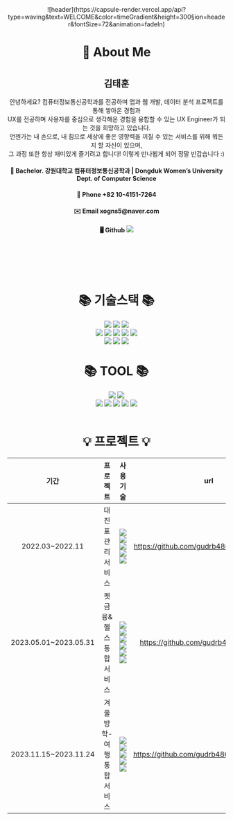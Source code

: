 <div align=center>
![header](https://capsule-render.vercel.app/api?type=waving&text=WELCOME&color=timeGradient&height=300&section=header&fontSize=72&animation=fadeIn)

<h1 align="center">📄 About Me<h1>
<p align="center">
  <h2 align="center">김태훈</h2>

  <p align="center">안녕하세요? 컴퓨터정보통신공학과를 전공하며 앱과 웹 개발, 데이터 분석 프로젝트를 통해 쌓아온 경험과<br>
  UX를 전공하며 사용자를 중심으로 생각해온 경험을 융합할 수 있는 UX Engineer가 되는 것을 희망하고 있습니다.<br>
  언젠가는 내 손으로, 내 힘으로 세상에 좋은 영향력을 끼칠 수 있는 서비스를 위해 뭐든지 할 자신이 있으며,<br>
  그 과정 또한 항상 재미있게 즐기려고 합니다! 이렇게 만나뵙게 되어 정말 반갑습니다 :) </p>


<h4 align="center">📕 Bachelor. 강원대학교 컴퓨터정보통신공학과 | Dongduk Women’s University Dept. of Computer Science</h4>

<h4 align="center"> 📱 Phone  +82 10-4151-7264</h4>

<h4 align="center"> ✉️ Email  xogns5@naver.com</h4>

<h4 align="center"> 🖥 Github 
  <a href="https://github.com/taehuun"><img src="https://hits.seeyoufarm.com/api/count/incr/badge.svg?url=https%3A%2F%2Fgithub.com%2FLee-Soyeon&count_bg=%23000000&title_bg=%23000000&icon=github.svg&icon_color=%23E7E7E7&title=GitHub&edge_flat=false)"/></a>
 </h4>

 </p>
  
<br><br><br><br>
<h1>📚 기술스택 📚</h1>

<img src="https://img.shields.io/badge/java-007396?style=for-the-badge&logo=java&logoColor=white">
<img src="https://img.shields.io/badge/javascript-F7DF1E?style=for-the-badge&logo=javascript&logoColor=black">
<img src="https://img.shields.io/badge/python-3776AB?style=for-the-badge&logo=python&logoColor=white">

<br>

<img src="https://img.shields.io/badge/html5-E34F26?style=for-the-badge&logo=html5&logoColor=white"> 
<img src="https://img.shields.io/badge/css-1572B6?style=for-the-badge&logo=css3&logoColor=white"> 
<img src="https://img.shields.io/badge/oracle-F80000?style=for-the-badge&logo=oracle&logoColor=white"> 
<img src="https://img.shields.io/badge/mysql-4479A1?style=for-the-badge&logo=mysql&logoColor=white"> 
<img src="https://img.shields.io/badge/mariaDB-003545?style=for-the-badge&logo=mariaDB&logoColor=white"> 

<br>

<img src="https://img.shields.io/badge/spring-6DB33F?style=for-the-badge&logo=spring&logoColor=white"> 
<img src="https://img.shields.io/badge/vue-4FC08D?style=for-the-badge&logo=vue.js&logoColor=black"> 
<img src="https://img.shields.io/badge/bootstrap-7952B3?style=for-the-badge&logo=bootstrap&logoColor=white">
<br>

<h1>📚 TOOL 📚</h1>
<img src="https://img.shields.io/badge/linux-FCC624?style=for-the-badge&logo=linux&logoColor=black"> 
<img src="https://img.shields.io/badge/amazon aws-232F3E?style=for-the-badge&logo=amazonaws&logoColor=white">
<br>

<img src="https://img.shields.io/badge/github-181717?style=for-the-badge&logo=github&logoColor=white">
<img src="https://img.shields.io/badge/git-F05032?style=for-the-badge&logo=git&logoColor=white">
<img src="https://img.shields.io/badge/intelliJ idea-000000?style=for-the-badge&logo=intellijidea&logoColor=white">
<img src="https://img.shields.io/badge/eclipse ide-2C2255?style=for-the-badge&logo=eclipseide&logoColor=white">
<img src="https://img.shields.io/badge/vscode-007acc?style=for-the-badge&logo=visualstudiocode&logoColor=white">

<br>
<br>

<h1>💡 프로젝트 💡</h1>

|기간|프로젝트|사용 기술|url|
|:---:|:---:|:---:|:---:|
|2022.03~2022.11|대진표 관리 서비스|<img src="https://img.shields.io/badge/Java-007396?style=flat&logo=Java&logoColor=white"> <img src="https://img.shields.io/badge/springboot-6DB33F?style=flat&logo=springboot&logoColor=white"> <img src="https://img.shields.io/badge/mariaDB-003545?style=flat&logo=mariadb&logoColor=white"> <img src="https://img.shields.io/badge/bootstrap-7952B3?style=flat&logo=bootstrap&logoColor=white"> <img src="https://img.shields.io/badge/amazonaws-232f3e?style=flat&logo=amazonaws&logoColor=white">|https://github.com/gudrb4869/draw-webapp|
|2023.05.01~2023.05.31|펫 금융&헬스 통합 서비스|<img src="https://img.shields.io/badge/Java-007396?style=flat&logo=Java&logoColor=white"> <img src="https://img.shields.io/badge/springboot-6DB33F?style=flat&logo=springboot&logoColor=white"> <img src="https://img.shields.io/badge/mysql-4479A1?style=flat&logo=mysql&logoColor=white"> <img src="https://img.shields.io/badge/html-e34f26?style=flat&logo=html5&logoColor=white"> <img src="https://img.shields.io/badge/css-1572b6?style=flat&logo=css3&logoColor=white"> <img src="https://img.shields.io/badge/javascript-f7df1e?style=flat&logo=javascript&logoColor=white">|https://github.com/gudrb4869/petandmet|
|2023.11.15~2023.11.24|겨울방학-여행통합서비스|<img src="https://img.shields.io/badge/Java-007396?style=flat&logo=Java&logoColor=white"> <img src="https://img.shields.io/badge/springboot-6DB33F?style=flat&logo=springboot&logoColor=white"> <img src="https://img.shields.io/badge/mysql-4479A1?style=flat&logo=mysql&logoColor=white"> <img src="https://img.shields.io/badge/Vue-4FC08D?style=flat&logo=vue.js&logoColor=white"> <img src="https://img.shields.io/badge/axios-5A29E4?style=flat&logo=axios&logoColor=white">|https://github.com/gudrb4869/wintervacation|
</div>
